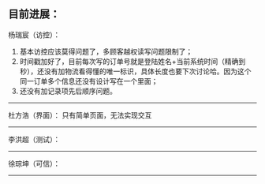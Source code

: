 目前进展：
------------------------------------------------------------------------------------------------------------------------------------------
杨瑞宸（访控）：
  1. 基本访控应该莫得问题了，多顾客越权读写问题限制了；
  2. 时间戳加好了，目前每次写的订单号就是登陆姓名+当前系统时间（精确到秒），还没有加物流看得懂的唯一标识，具体长度也要下次讨论哈。因为这个同一订单多个信息还没有设计写在一个里面；
  3. 还没有加记录项先后顺序问题。
------------------------------------------------------------------------------------------------------------------------------------------
杜方浩（界面）：
只有简单页面，无法实现交互


------------------------------------------------------------------------------------------------------------------------------------------
李洪超（测试）：



------------------------------------------------------------------------------------------------------------------------------------------
徐琮坤（可信）：



------------------------------------------------------------------------------------------------------------------------------------------
